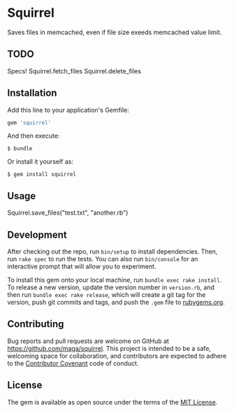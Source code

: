 # Squirrel

Saves files in memcached, even if file size exeeds memcached value limit.

## TODO
Specs!
Squirrel.fetch_files
Squirrel.delete_files

## Installation

Add this line to your application's Gemfile:

```ruby
gem 'squirrel'
```

And then execute:

    $ bundle

Or install it yourself as:

    $ gem install squirrel

## Usage

Squirrel.save_files("test.txt", "another.rb")

## Development

After checking out the repo, run `bin/setup` to install dependencies. Then, run `rake spec` to run the tests. You can also run `bin/console` for an interactive prompt that will allow you to experiment.

To install this gem onto your local machine, run `bundle exec rake install`. To release a new version, update the version number in `version.rb`, and then run `bundle exec rake release`, which will create a git tag for the version, push git commits and tags, and push the `.gem` file to [rubygems.org](https://rubygems.org).

## Contributing

Bug reports and pull requests are welcome on GitHub at https://github.com/maga/squirrel. This project is intended to be a safe, welcoming space for collaboration, and contributors are expected to adhere to the [Contributor Covenant](http://contributor-covenant.org) code of conduct.


## License

The gem is available as open source under the terms of the [MIT License](http://opensource.org/licenses/MIT).

